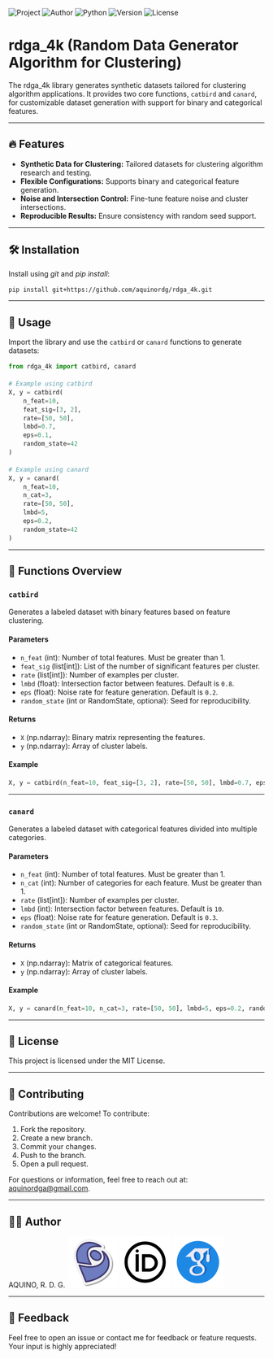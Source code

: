 ![Project](https://img.shields.io/badge/Project-rdga_4k-blue)
![Author](https://img.shields.io/badge/Author-aquinordg-green)
![Python](https://img.shields.io/badge/Python-3.13-blue)
![Version](https://img.shields.io/badge/Version-1.0-orange)
![License](https://img.shields.io/badge/License-MIT-lightgrey)

# rdga_4k (Random Data Generator Algorithm for Clustering)

The rdga_4k library generates synthetic datasets tailored for clustering algorithm applications. It provides two core functions, `catbird` and `canard`, for customizable dataset generation with support for binary and categorical features.

---

## 🔥 Features

- **Synthetic Data for Clustering:** Tailored datasets for clustering algorithm research and testing.
- **Flexible Configurations:** Supports binary and categorical feature generation.
- **Noise and Intersection Control:** Fine-tune feature noise and cluster intersections.
- **Reproducible Results:** Ensure consistency with random seed support.

---

## 🛠 Installation

Install using *git* and *pip install*:

```bash
pip install git+https://github.com/aquinordg/rdga_4k.git

```

---

## 🚀 Usage

Import the library and use the `catbird` or `canard` functions to generate datasets:

```python
from rdga_4k import catbird, canard

# Example using catbird
X, y = catbird(
    n_feat=10,
    feat_sig=[3, 2],
    rate=[50, 50],
    lmbd=0.7,
    eps=0.1,
    random_state=42
)

# Example using canard
X, y = canard(
    n_feat=10,
    n_cat=3,
    rate=[50, 50],
    lmbd=5,
    eps=0.2,
    random_state=42
)
```

---

## 📜 Functions Overview

### `catbird`

Generates a labeled dataset with binary features based on feature clustering.

#### Parameters

- `n_feat` (int): Number of total features. Must be greater than 1.
- `feat_sig` (list[int]): List of the number of significant features per cluster.
- `rate` (list[int]): Number of examples per cluster.
- `lmbd` (float): Intersection factor between features. Default is `0.8`.
- `eps` (float): Noise rate for feature generation. Default is `0.2`.
- `random_state` (int or RandomState, optional): Seed for reproducibility.

#### Returns
- `X` (np.ndarray): Binary matrix representing the features.
- `y` (np.ndarray): Array of cluster labels.

#### Example

```python
X, y = catbird(n_feat=10, feat_sig=[3, 2], rate=[50, 50], lmbd=0.7, eps=0.1, random_state=42)
```

---

### `canard`

Generates a labeled dataset with categorical features divided into multiple categories.

#### Parameters

- `n_feat` (int): Number of total features. Must be greater than 1.
- `n_cat` (int): Number of categories for each feature. Must be greater than 1.
- `rate` (list[int]): Number of examples per cluster.
- `lmbd` (int): Intersection factor between features. Default is `10`.
- `eps` (float): Noise rate for feature generation. Default is `0.3`.
- `random_state` (int or RandomState, optional): Seed for reproducibility.

#### Returns
- `X` (np.ndarray): Matrix of categorical features.
- `y` (np.ndarray): Array of cluster labels.

#### Example

```python
X, y = canard(n_feat=10, n_cat=3, rate=[50, 50], lmbd=5, eps=0.2, random_state=42)
```

---

## 📄 License

This project is licensed under the MIT License.

---

## 🤝 Contributing

Contributions are welcome! To contribute:

1. Fork the repository.
2. Create a new branch.
3. Commit your changes.
4. Push to the branch.
5. Open a pull request.

For questions or information, feel free to reach out at: [aquinordga@gmail.com](mailto:aquinordga@gmail.com).

---

## 👨‍💻 Author

AQUINO, R. D. G.
[![Lattes](https://github.com/aquinordg/custom_tools/blob/main/icons/icons8-plataforma-lattes-100.png)](http://lattes.cnpq.br/2373005809061037)
[![ORCID](https://github.com/aquinordg/custom_tools/blob/main/icons/icons8-orcid-100.png)](https://orcid.org/0000-0002-8486-8354)
[![Google Scholar](https://github.com/aquinordg/custom_tools/blob/main/icons/icons8-google-scholar-100.png)](https://scholar.google.com/citations?user=r5WsvKgAAAAJ&hl)

---

## 💬 Feedback

Feel free to open an issue or contact me for feedback or feature requests. Your input is highly appreciated!

